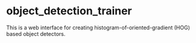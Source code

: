 # object_detection_trainer
This is a web interface for creating histogram-of-oriented-gradient (HOG) based object detectors.
